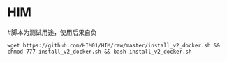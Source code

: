 # HIM
#脚本为测试用途，使用后果自负
```
wget https://github.com/HIM01/HIM/raw/master/install_v2_docker.sh && chmod 777 install_v2_docker.sh && bash install_v2_docker.sh
```
